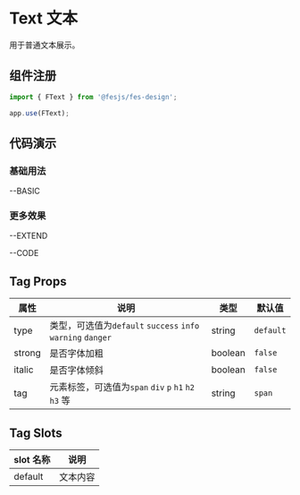 # Text 文本

用于普通文本展示。

## 组件注册

```js
import { FText } from '@fesjs/fes-design';

app.use(FText);
```

## 代码演示

### 基础用法

--BASIC

### 更多效果

--EXTEND

--CODE

## Tag Props

| 属性   | 说明                                                        | 类型    | 默认值    |
| ------ | ----------------------------------------------------------- | ------- | --------- |
| type   | 类型，可选值为`default` `success` `info` `warning` `danger` | string  | `default` |
| strong | 是否字体加粗                                                | boolean | `false`   |
| italic | 是否字体倾斜                                                | boolean | `false`   |
| tag    | 元素标签，可选值为`span` `div` `p` `h1` `h2` `h3` 等        | string  | `span`    |

## Tag Slots

| slot 名称 | 说明     |
| --------- | -------- |
| default   | 文本内容 |
